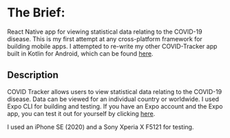 # The Brief:

React Native app for viewing statistical data relating to the COVID-19 disease. This is my first attempt at any cross-platform framework for building mobile apps. I attempted to re-write my other COVID-Tracker app built in Kotlin for Android, which can be found [here](https://github.com/FabianTauriello/COVID-Tracker).

## Description

COVID Tracker allows users to view statistical data relating to the COVID-19 disease. Data can be viewed for an individual country or worldwide. I used Expo CLI for building and testing. If you have an Expo account and the Expo app, you can test it out for yourself by clicking [here](https://expo.io/@fabiant/projects/COVIDTracker).

I used an iPhone SE (2020) and a Sony Xperia X F5121 for testing.
